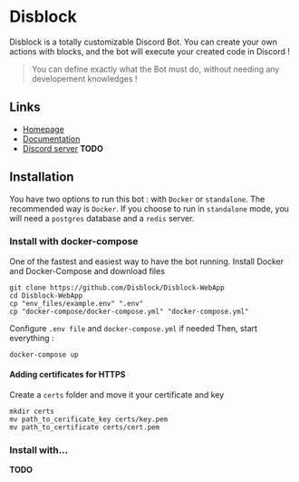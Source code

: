 # Disblock

Disblock is a totally customizable Discord Bot.
You can create your own actions with blocks, and the bot will execute your created code in Discord !

> You can define exactly what the Bot must do, without needing any developement knowledges !

## Links

- [Homepage](https://disblock.xyz/)
- [Documentation](https://docs.disblock.xyz/)
- [Discord server](https://discord.gg) **TODO**

## Installation

You have two options to run this bot : with `Docker` or `standalone`. The recommended way is `Docker`.
If you choose to run in `standalone` mode, you will need a `postgres` database and a `redis` server.

### Install with docker-compose
One of the fastest and easiest way to have the bot running.
Install Docker and Docker-Compose and download files
```
git clone https://github.com/Disblock/Disblock-WebApp
cd Disblock-WebApp
cp "env_files/example.env" ".env"
cp "docker-compose/docker-compose.yml" "docker-compose.yml"
```
Configure  `.env file` and `docker-compose.yml` if needed
Then, start everything :
```
docker-compose up
```

#### Adding certificates for HTTPS
Create a `certs` folder and move it your certificate and key
```
mkdir certs
mv path_to_cerificate_key certs/key.pem
mv path_to_certificate certs/cert.pem
```

### Install with...
**TODO**
